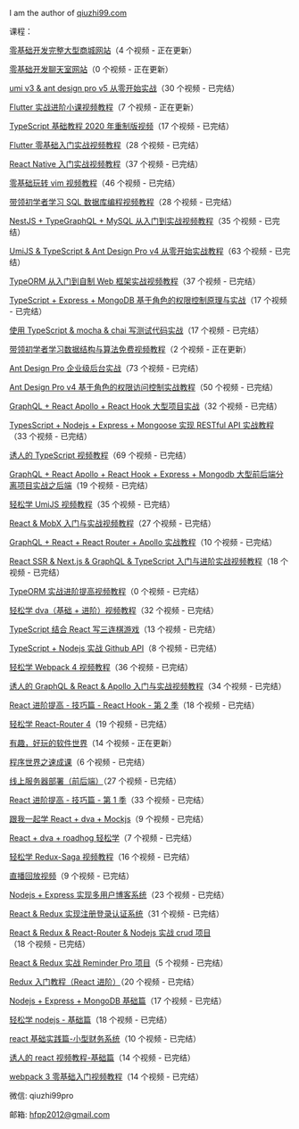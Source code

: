 I am the author of [qiuzhi99.com](https://www.qiuzhi99.com)

课程：

[零基础开发完整大型商城网站](https://www.qiuzhi99.com/playlists/shopping-cart.html?invite_code=498391)（4 个视频 - 正在更新）

[零基础开发聊天室网站](https://www.qiuzhi99.com/playlists/chat.html?invite_code=498391)（0 个视频 - 正在更新）

[umi v3 & ant design pro v5 从零开始实战](https://www.qiuzhi99.com/playlists/antdprov5.html?invite_code=498391)（30 个视频 - 已完结）

[Flutter 实战进阶小课视频教程](https://www.qiuzhi99.com/playlists/flutter-in-action.html?invite_code=498391)（7 个视频 - 正在更新）

[TypeScript 基础教程 2020 年重制版视频](https://www.qiuzhi99.com/playlists/ts2020.html?invite_code=498391)（17 个视频 - 已完结）

[Flutter 零基础入门实战视频教程](https://www.qiuzhi99.com/playlists/flutter.html?invite_code=498391)（28 个视频 - 已完结）

[React Native 入门实战视频教程](https://www.qiuzhi99.com/playlists/react-native.html?invite_code=498391)（37 个视频 - 已完结）

[零基础玩转 vim 视频教程](https://www.qiuzhi99.com/playlists/vim.html?invite_code=498391)（46 个视频 - 已完结）

[带领初学者学习 SQL 数据库编程视频教程](https://www.qiuzhi99.com/playlists/sql.html?invite_code=498391)（28 个视频 - 已完结）

[NestJS + TypeGraphQL + MySQL 从入门到实战视频教程](https://www.qiuzhi99.com/playlists/nestjs.html?invite_code=498391)（35 个视频 - 已完结）

[UmiJS & TypeScript & Ant Design Pro v4 从零开始实战教程](https://www.qiuzhi99.com/playlists/umi-antd-pro.html?invite_code=498391)（63 个视频 - 已完结）

[TypeORM 从入门到自制 Web 框架实战视频教程](https://www.qiuzhi99.com/playlists/typeorm.html?invite_code=498391)（37 个视频 - 已完结）

[TypeScript + Express + MongoDB 基于角色的权限控制原理与实战](https://www.qiuzhi99.com/playlists/ts-role.html?invite_code=498391)（17 个视频 - 已完结）

[使用 TypeScript & mocha & chai 写测试代码实战](https://www.qiuzhi99.com/playlists/test-code.html?invite_code=498391)（17 个视频 - 已完结）

[带领初学者学习数据结构与算法免费视频教程](https://www.qiuzhi99.com/playlists/algorithms.html?invite_code=498391)（2 个视频 - 正在更新）

[Ant Design Pro 企业级后台实战](https://www.qiuzhi99.com/playlists/react-antd-admin.html?invite_code=498391)（73 个视频 - 已完结）

[Ant Design Pro v4 基于角色的权限访问控制实战教程](https://www.qiuzhi99.com/playlists/ant-design-pro-permisson.html?invite_code=498391)（50 个视频 - 已完结）

[GraphQL + React Apollo + React Hook 大型项目实战](https://www.qiuzhi99.com/playlists/merng-client.html?invite_code=498391)（32 个视频 - 已完结）

[TypesScript + Nodejs + Express + Mongoose 实现 RESTful API 实战教程](https://www.qiuzhi99.com/playlists/ts-restful-api.html?invite_code=498391)（33 个视频 - 已完结）

[诱人的 TypeScript 视频教程](https://www.qiuzhi99.com/playlists/typescript.html?invite_code=498391)（69 个视频 - 已完结）

[GraphQL + React Apollo + React Hook + Express + Mongodb 大型前后端分离项目实战之后端](https://www.qiuzhi99.com/playlists/graphql-application.html?invite_code=498391)（19 个视频 - 已完结）

[轻松学 UmiJS 视频教程](https://www.qiuzhi99.com/playlists/umi.html?invite_code=498391)（35 个视频 - 已完结）

[React & MobX 入门与实战视频教程](https://www.qiuzhi99.com/playlists/react-mobx.html?invite_code=498391)（27 个视频 - 已完结）

[GraphQL + React + React Router + Apollo 实战教程](https://www.qiuzhi99.com/playlists/graphql-apollo.html?invite_code=498391)（10 个视频 - 已完结）

[React SSR & Next.js & GraphQL & TypeScript 入门与进阶实战视频教程](https://www.qiuzhi99.com/playlists/nextjs.html?invite_code=498391)（18 个视频 - 已完结）

[TypeORM 实战进阶提高视频教程](https://www.qiuzhi99.com/playlists/typeorm-advance.html?invite_code=498391)（0 个视频 - 已完结）

[轻松学 dva（基础 + 进阶）视频教程](https://www.qiuzhi99.com/playlists/react-redux-saga-dva.html?invite_code=498391)（32 个视频 - 已完结）

[TypeScript 结合 React 写三连棋游戏](https://www.qiuzhi99.com/playlists/typescript-react.html?invite_code=498391)（13 个视频 - 已完结）

[TypeScript + Nodejs 实战 Github API](https://www.qiuzhi99.com/playlists/typescript-nodejs-github-report.html?invite_code=498391)（8 个视频 - 已完结）

[轻松学 Webpack 4 视频教程](https://www.qiuzhi99.com/playlists/webpack4.html?invite_code=498391)（36 个视频 - 已完结）

[诱人的 GraphQL & React & Apollo 入门与实战视频教程](https://www.qiuzhi99.com/playlists/graphql.html?invite_code=498391)（34 个视频 - 已完结）

[React 进阶提高 - 技巧篇 - React Hook - 第 2 季](https://www.qiuzhi99.com/playlists/react-skill-2.html?invite_code=498391)（18 个视频 - 已完结）

[轻松学 React-Router 4](https://www.qiuzhi99.com/playlists/react-router-4.html?invite_code=498391)（19 个视频 - 已完结）

[有趣，好玩的软件世界](https://www.qiuzhi99.com/playlists/funny.html?invite_code=498391)（14 个视频 - 正在更新）

[程序世界之速成课](https://www.qiuzhi99.com/playlists/crash-course.html?invite_code=498391)（6 个视频 - 已完结）

[线上服务器部署（前后端）](https://www.qiuzhi99.com/playlists/react-nodejs-server-deploy.html?invite_code=498391)（27 个视频 - 已完结）

[React 进阶提高 - 技巧篇 - 第 1 季](https://www.qiuzhi99.com/playlists/react-skill-1.html?invite_code=498391)（33 个视频 - 已完结）

[跟我一起学 React + dva + Mockjs](https://www.qiuzhi99.com/playlists/react-dva-mockjs.html?invite_code=498391)（9 个视频 - 已完结）

[React + dva + roadhog 轻松学](https://www.qiuzhi99.com/playlists/react-dva-roadhog.html?invite_code=498391)（7 个视频 - 已完结）

[轻松学 Redux-Saga 视频教程](https://www.qiuzhi99.com/playlists/redux-saga.html?invite_code=498391)（16 个视频 - 已完结）

[直播回放视频](https://www.qiuzhi99.com/playlists/%20live-streaming.html?invite_code=498391)（9 个视频 - 已完结）

[Nodejs + Express 实现多用户博客系统](https://www.qiuzhi99.com/playlists/nodejs-express-blog.html?invite_code=498391)（23 个视频 - 已完结）

[React & Redux 实现注册登录认证系统](https://www.qiuzhi99.com/playlists/react-redux-login-signup.html?invite_code=498391)（31 个视频 - 已完结）

[React & Redux & React-Router & Nodejs 实战 crud 项目](https://www.qiuzhi99.com/playlists/react-redux-crud.html?invite_code=498391)（18 个视频 - 已完结）

[React & Redux 实战 Reminder Pro 项目](https://www.qiuzhi99.com/playlists/react-redux-reminder-pro.html?invite_code=498391)（5 个视频 - 已完结）

[Redux 入门教程（React 进阶）](https://www.qiuzhi99.com/playlists/react-redux.html?invite_code=498391)（20 个视频 - 已完结）

[Nodejs + Express + MongoDB 基础篇](https://www.qiuzhi99.com/playlists/express.html?invite_code=498391)（17 个视频 - 已完结）

[轻松学 nodejs - 基础篇](https://www.qiuzhi99.com/playlists/nodejs.html?invite_code=498391)（18 个视频 - 已完结）

[react 基础实践篇-小型财务系统](https://www.qiuzhi99.com/playlists/react-accounts.html?invite_code=498391)（10 个视频 - 已完结）

[诱人的 react 视频教程-基础篇](https://www.qiuzhi99.com/playlists/react.html?invite_code=498391)（14 个视频 - 已完结）

[webpack 3 零基础入门视频教程](https://www.qiuzhi99.com/playlists/webpack3.html?invite_code=498391)（14 个视频 - 已完结）

微信: qiuzhi99pro

邮箱: hfpp2012@gmail.com
